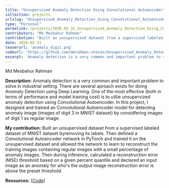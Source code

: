 ```yaml
---
title: "Unsupervised Anomaly Detection Using Convolutional Autoencoder"
collection: projects
urlslug: "Unsupervised_Anomaly_Detection_Using_Convolutional_Autoencoder"
type: "Personal"
permalink: /projects/2020_05_31_Unsupervised_Anomaly_Detection_Using_Convolutional_Autoencoder
contributors: "Md Mesbahur Rahman"
contribution: "Built an unsupervised dataset from a supervised labeled dataset of MNIST dataset byremoving its labels. Then defined a Convolutional Autoencoder network in PyTorch and trained it on the unsupervised dataset and allowed the network to learn to reconstruct the training images containing regular images with a small percentage of anomaly images. Then during inference, calculated a reconstruction error (MSE) threshold based on a given percent quantile and declared an input image as an anomaly for who's the output image reconstruction error is above the preset threshold."
date: 2020-05-31
teaserurl: 'anomaly_digit.png'
codeurl: 'https://github.com/mmrahman-utexas/Unsupervised_Anomaly_Detection_Using_Convolutional_Autoencoder_Pytorch'
excerpt: 'Anomaly detection is a very common and important problem to solve in industrial setting. There are several aproach exists for doing Anomaly Detection using Deep Learning. One of the most effective (both in terms of performace and model training cost) is to utilie unsupervized anomaly detection using Convolutional Autoencoder. In this project, I designed and trained an Convolutional Autoencoder model for detecting anomaly image (images of digit 3 in MNIST dataset) by considfering images of digit 1 as regular image.'
---
```


Md Mesbahur Rahman

**Description:**
Anomaly detection is a very common and important problem to solve in industrial setting. There are several aproach exists for doing Anomaly Detection using Deep Learning. One of the most effective (both in terms of performace and model training cost) is to utilie unsupervized anomaly detection using Convolutional Autoencoder. In this project, I designed and trained an Convolutional Autoencoder model for detecting anomaly image (images of digit 3 in MNIST dataset) by considfering images of digit 1 as regular image.

**My contribution:**
Built an unsupervised dataset from a supervised labeled dataset of MNIST dataset byremoving its labels. Then defined a Convolutional Autoencoder network in PyTorch and trained it on the unsupervised dataset and allowed the network to learn to reconstruct the training images containing regular images with a small percentage of anomaly images. Then during inference, calculated a reconstruction error (MSE) threshold based on a given percent quantile and declared an input image as an anomaly for who's the output image reconstruction error is above the preset threshold.

**Resources:** [[Code](https://github.com/mmrahman-utexas/Unsupervised_Anomaly_Detection_Using_Convolutional_Autoencoder_Pytorch)]